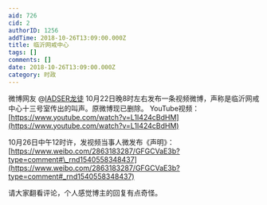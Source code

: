 ```yaml
---
aid: 726
cid: 2
authorID: 1256
addTime: 2018-10-26T13:09:00.000Z
title: 临沂网戒中心
tags: []
comments: []
date: 2018-10-26T13:09:00.000Z
category: 时政
---
```


微博网友 @[IADSER龙徒](/member/IADSER%E9%BE%99%E5%BE%92) 10月22日晚8时左右发布一条视频微博，声称是临沂网戒中心十三号室传出的叫声。原微博现已删除。 YouTube视频： [https://www.youtube.com/watch?v=L1I424cBdHM](https://www.youtube.com/watch?v=L1I424cBdHM)

10月26日中午12时许，发视频当事人微发布《声明》： [https://www.weibo.com/2863183287/GFGCVaE3b?type=comment#\_rnd1540558348437](https://www.weibo.com/2863183287/GFGCVaE3b?type=comment#_rnd1540558348437)

请大家翻看评论，个人感觉博主的回复有点奇怪。
